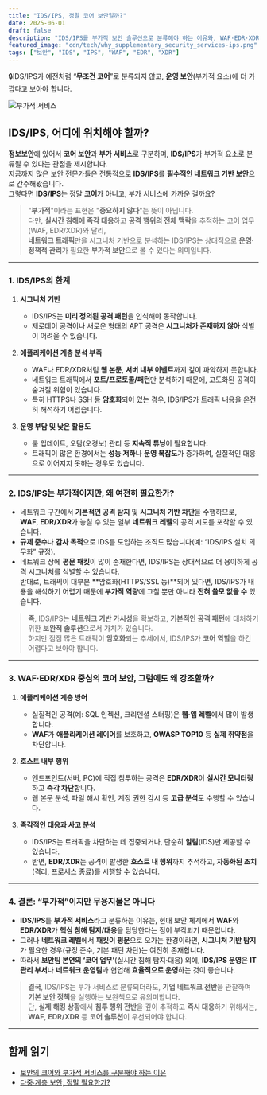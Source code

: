 ```yaml
---
title: "IDS/IPS, 정말 코어 보안일까?"
date: 2025-06-01
draft: false
description: "IDS/IPS를 부가적 보안 솔루션으로 분류해야 하는 이유와, WAF·EDR·XDR 중심 코어 보안 체계의 중요성을 살펴봅니다."
featured_image: "cdn/tech/why_supplementary_security_services-ips.png"
tags: ["보안", "IDS", "IPS", "WAF", "EDR", "XDR"]
---
```


🔒IDS/IPS가 예전처럼 “**무조건 코어**”로 분류되지 않고, **운영 보안**(부가적 요소)에 더 가깝다고 보아야 합니다.

![부가적 서비스](https://blog.plura.io/cdn/tech/why_supplementary_security_services-ips.png)

## IDS/IPS, 어디에 위치해야 할까?

**정보보안**에 있어서 **코어 보안**과 **부가 서비스**로 구분하며, **IDS/IPS**가 부가적 요소로 분류될 수 있다는 관점을 제시합니다.  
지금까지 많은 보안 전문가들은 전통적으로 **IDS/IPS**를 **필수적인 네트워크 기반 보안**으로 간주해왔습니다.  
그렇다면 **IDS/IPS**는 정말 **코어**가 아니고, 부가 서비스에 가까운 걸까요?

> "**부가적**"이라는 표현은 "**중요하지 않다**"는 뜻이 아닙니다.  
> 다만, **실시간 침해에 즉각 대응**하고 **공격 행위의 전체 맥락**을 추적하는 코어 업무(WAF, EDR/XDR)와 달리,  
> **네트워크 트래픽**만을 시그니처 기반으로 분석하는 IDS/IPS는 상대적으로 **운영·정책적 관리**가 필요한 **부가적 보안**으로 볼 수 있다는 의미입니다.

---

### 1. IDS/IPS의 한계

1) **시그니처 기반**  
   - IDS/IPS는 **미리 정의된 공격 패턴**을 인식해야 동작합니다.  
   - 제로데이 공격이나 새로운 형태의 APT 공격은 **시그니처가 존재하지 않아** 식별이 어려울 수 있습니다.

2) **애플리케이션 계층 분석 부족**  
   - WAF나 EDR/XDR처럼 **웹 본문**, **서버 내부 이벤트**까지 깊이 파악하지 못합니다.  
   - 네트워크 트래픽에서 **포트/프로토콜/패턴**만 분석하기 때문에, 고도화된 공격이 숨겨질 위험이 있습니다.  
   - 특히 HTTPS나 SSH 등 **암호화**되어 있는 경우, IDS/IPS가 트래픽 내용을 온전히 해석하기 어렵습니다.

3) **운영 부담 및 낮은 활용도**  
   - 룰 업데이트, 오탐(오경보) 관리 등 **지속적 튜닝**이 필요합니다.  
   - 트래픽이 많은 환경에서는 **성능 저하**나 **운영 복잡도**가 증가하여, 실질적인 대응으로 이어지지 못하는 경우도 있습니다.

---

### 2. IDS/IPS는 부가적이지만, 왜 여전히 필요한가?

- 네트워크 구간에서 **기본적인 공격 탐지** 및 **시그니처 기반 차단**을 수행하므로,  
  **WAF**, **EDR/XDR**가 놓칠 수 있는 일부 **네트워크 레벨**의 공격 시도를 포착할 수 있습니다.  
- **규제 준수**나 **감사 목적**으로 IDS를 도입하는 조직도 많습니다(예: “IDS/IPS 설치 의무화” 규정).
- 네트워크 상에 **평문 패킷**이 많이 존재한다면, IDS/IPS는 상대적으로 더 용이하게 공격 시그니처를 식별할 수 있습니다.  
  반대로, 트래픽이 대부분 **암호화(HTTPS/SSL 등)**되어 있다면, IDS/IPS가 내용을 해석하기 어렵기 때문에 **부가적 역량**에 그칠 뿐만 아니라 **전혀 쓸모 없을 수** 있습니다.

> **즉**, IDS/IPS는 **네트워크 기반 가시성**을 확보하고, **기본적인 공격 패턴**에 대처하기 위한 **보완적 솔루션**으로서 가치가 있습니다.  
> 하지만 점점 많은 트래픽이 **암호화**되는 추세에서, IDS/IPS가 **코어 역할**을 하긴 어렵다고 보아야 합니다.

---

### 3. WAF·EDR/XDR 중심의 코어 보안, 그럼에도 왜 강조할까?

1) **애플리케이션 계층 방어**  
   - 실질적인 공격(예: SQL 인젝션, 크리덴셜 스터핑)은 **웹·앱 레벨**에서 많이 발생합니다.  
   - **WAF**가 **애플리케이션 레이어**를 보호하고, **OWASP TOP10** 등 **실제 취약점**을 차단합니다.

2) **호스트 내부 행위**  
   - 엔드포인트(서버, PC)에 직접 침투하는 공격은 **EDR/XDR**이 **실시간 모니터링**하고 **즉각 차단**합니다.  
   - 웹 본문 분석, 파일 해시 확인, 계정 권한 감시 등 **고급 분석**도 수행할 수 있습니다.

3) **즉각적인 대응과 사고 분석**  
   - IDS/IPS는 트래픽을 차단하는 데 집중되거나, 단순히 **알림**(IDS)만 제공할 수 있습니다.  
   - 반면, **EDR/XDR**는 공격이 발생한 **호스트 내 행위**까지 추적하고, **자동화된 조치**(격리, 프로세스 종료)를 시행할 수 있습니다.

---

### 4. 결론: “부가적”이지만 무용지물은 아니다

- **IDS/IPS**를 **부가적 서비스**라고 분류하는 이유는, 현대 보안 체계에서 **WAF**와 **EDR/XDR**가 **핵심 침해 탐지/대응**을 담당한다는 점이 부각되기 때문입니다.  
- 그러나 **네트워크 레벨**에서 **패킷이 평문**으로 오가는 환경이라면, **시그니처 기반 탐지**가 필요한 경우(규정 준수, 기본 패턴 차단)는 여전히 존재합니다.  
- 따라서 **보안팀 본연의 ‘코어 업무’**(실시간 침해 탐지·대응) 외에, **IDS/IPS 운영**은 **IT 관리 부서**나 **네트워크 운영팀**과 협업해 **효율적으로 운영**하는 것이 좋습니다.

> **결국**, IDS/IPS는 부가 서비스로 분류되더라도, **기업 네트워크 전반**을 관찰하며 **기본 보안 정책**을 실행하는 보완책으로 유의미합니다.  
> 단, **실제 해킹 상황**에서 **침투 행위 전반**을 깊이 추적하고 **즉시 대응**하기 위해서는,  
> **WAF**, **EDR/XDR** 등 **코어 솔루션**이 우선되어야 합니다.

---

## 함께 읽기
- [보안의 코어와 부가적 서비스를 구분해야 하는 이유](https://blog.plura.io/ko/column/core_security_vs_supplementary_security_services)
- [다중∙계층 보안, 정말 필요한가?](https://blog.plura.io/ko/column/overkill-multi-layer-security/)
